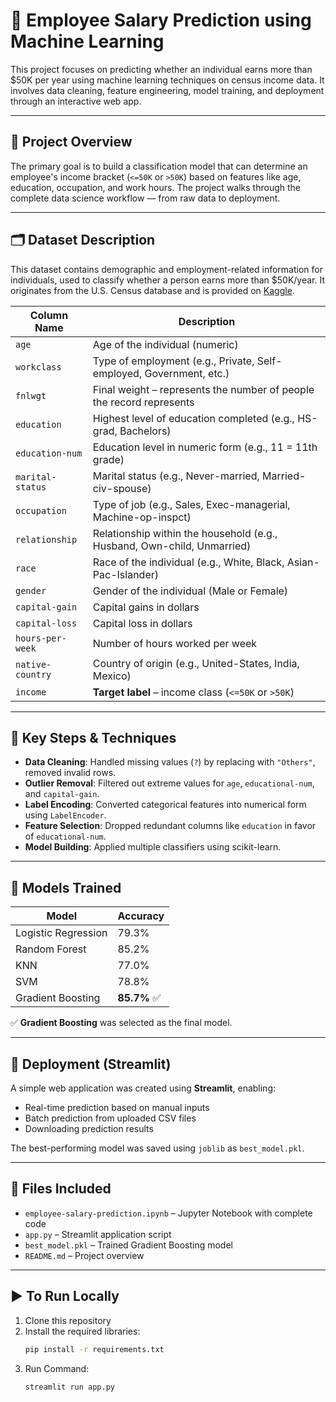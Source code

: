 # 🧠 Employee Salary Prediction using Machine Learning

This project focuses on predicting whether an individual earns more than $50K per year using machine learning techniques on census income data. It involves data cleaning, feature engineering, model training, and deployment through an interactive web app.

---

## 📌 Project Overview

The primary goal is to build a classification model that can determine an employee's income bracket (`<=50K` or `>50K`) based on features like age, education, occupation, and work hours. The project walks through the complete data science workflow — from raw data to deployment.

---

## 🗂️ Dataset Description

This dataset contains demographic and employment-related information for individuals, used to classify whether a person earns more than $50K/year. It originates from the U.S. Census database and is provided on [Kaggle](https://www.kaggle.com/datasets/uciml/adult-census-income).

| **Column Name**     | **Description**                                                                 |
|---------------------|----------------------------------------------------------------------------------|
| `age`               | Age of the individual (numeric)                                                 |
| `workclass`         | Type of employment (e.g., Private, Self-employed, Government, etc.)             |
| `fnlwgt`            | Final weight – represents the number of people the record represents            |
| `education`         | Highest level of education completed (e.g., HS-grad, Bachelors)                 |
| `education-num`     | Education level in numeric form (e.g., 11 = 11th grade)                          |
| `marital-status`    | Marital status (e.g., Never-married, Married-civ-spouse)                        |
| `occupation`        | Type of job (e.g., Sales, Exec-managerial, Machine-op-inspct)                   |
| `relationship`      | Relationship within the household (e.g., Husband, Own-child, Unmarried)         |
| `race`              | Race of the individual (e.g., White, Black, Asian-Pac-Islander)                 |
| `gender`            | Gender of the individual (Male or Female)                                       |
| `capital-gain`      | Capital gains in dollars                                                        |
| `capital-loss`      | Capital loss in dollars                                                         |
| `hours-per-week`    | Number of hours worked per week                                                 |
| `native-country`    | Country of origin (e.g., United-States, India, Mexico)                          |
| `income`            | **Target label** – income class (`<=50K` or `>50K`)                             |

---

## 🔧 Key Steps & Techniques

- **Data Cleaning**: Handled missing values (`?`) by replacing with `"Others"`, removed invalid rows.
- **Outlier Removal**: Filtered out extreme values for `age`, `educational-num`, and `capital-gain`.
- **Label Encoding**: Converted categorical features into numerical form using `LabelEncoder`.
- **Feature Selection**: Dropped redundant columns like `education` in favor of `educational-num`.
- **Model Building**: Applied multiple classifiers using scikit-learn.

---

## 🤖 Models Trained

| Model                | Accuracy |
|---------------------|----------|
| Logistic Regression | 79.3%    |
| Random Forest       | 85.2%    |
| KNN                 | 77.0%    |
| SVM                 | 78.8%    |
| Gradient Boosting   | **85.7%** ✅ |

✅ **Gradient Boosting** was selected as the final model.

---

## 🚀 Deployment (Streamlit)

A simple web application was created using **Streamlit**, enabling:
- Real-time prediction based on manual inputs
- Batch prediction from uploaded CSV files
- Downloading prediction results

The best-performing model was saved using `joblib` as `best_model.pkl`.

---

## 📂 Files Included

- `employee-salary-prediction.ipynb` – Jupyter Notebook with complete code
- `app.py` – Streamlit application script
- `best_model.pkl` – Trained Gradient Boosting model
- `README.md` – Project overview

---

## ▶️ To Run Locally

1. Clone this repository  
2. Install the required libraries:
   ```bash
   pip install -r requirements.txt
3. Run Command:
   ```bash
   streamlit run app.py
   
